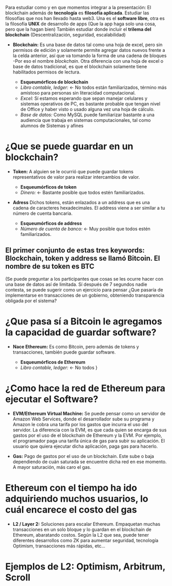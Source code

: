 Para estudiar como y en que momentos integrar a la presentación: El blockchain además de **tecnología** es **filosofía aplicada**. Estudiar las filosofías que nos han llevado hasta web3. Una es el **software libre**, otra es la filosofía **UNIX** de desarrollo de apps (Que la app haga solo una cosa, pero que la hagan bien)  También estudiar donde incluír el **trilema del blockchain** (Descentralización, seguridad, escalabilidad)

- **Blockchain:** Es una base de datos tal como una hoja de excel, pero sin permisos de edición y solamente permite agregar datos nuevos frente a la celda anterior, así que va tomando la forma de una cadena de bloques -Por eso el nombre *blockchain*.
Otra diferencia con una hoja de excel o base de datos tradicional, es que el blockchain solamente tiene habilitados permisos de lectura.

  - **Esqueumórficos de blockchain** 
  - *Libro contable, ledger:* <- No todos están familiarizados, término más amistoso para personas sin literacidad computacional.
  - *Excel:* Sí estamos esperando que sepan manejar celulares y sistemas operativos de PC, es bastante probable que tengan nivel de Office y haber visto o usado alguna vez una hoja de cálculo.
  - *Base de datos:* Como MySQL puede familiarizar bastante a una audiencia que trabaja en sistemas computacionales, tal como alumnos de Sistemas y afines

# ¿Que se puede guardar en un blockchain?

- **Token:** A alguien se le ocurrió que puede guardar tokens representativos de valor para realizar intercambios de valor. 
  - **Esqueumórficos de token** 
  - *Dinero:* <- Bastante posible que todos estén familiarizados.

- **Adress** Dichos tokens, están enlazados a un address que es una cadena de caracteres hexadecimales. El address viene a ser similar a tu número de cuenta bancaria.
  - **Esqueumórficos de address** 
  - *Número de cuenta de banco:* <- Muy posible que todos estén familiarizados.

## El primer conjunto de estas tres keywords: Blockchain, token y address se llamó Bitcoin. El nombre de su token es BTC

(Se puede preguntar a los participantes que cosas se les ocurre hacer con una base de datos así de limitada. Sí después de 7 segundos nadie contesta, se puede sugerir como un ejercicio para pensar ¿Que pasaría de implementarse en transacciones de un gobierno, obteniendo transparencia obligada por el sistema?

# ¿Que pasa sí a Bitcoin le agregamos la capacidad de guardar software?

- **Nace Ethereum:** Es como Bitcoin, pero además de tokens y transacciones, también puede guardar software.

  - **Esqueumórficos de Ethereum** 
  - *Libro contable, ledger:* <- No todos }

# ¿Como hace la red de Ethereum para ejecutar el Software?

- **EVM/Ethereum Virtual Machine:** Se puede pensar como un servidor de Amazon Web Services, donde el desarrollador sube su programa y Amazon le cobra una tarifa por los gastos que incurra el uso del servidor. La diferencia con la EVM, es que cada quien se encarga de sus gastos por el uso de el blockchain de Ethereum y la EVM. Por ejemplo, el programador paga una tarifa única de gas para subir su aplicación. El usuario que quiera ejecutar dicha aplicación, paga gas para hacerlo. 

- **Gas:** Pago de gastos por el uso de un blockchain. Este sube o baja dependiendo de cuán saturada se encuentre dicha red en ese momento. A mayor saturación, más caro el gas.

# Ethereum con el tiempo ha ido adquiriendo muchos usuarios, lo cuál encarece el costo del gas

- **L2 / Layer 2:** Soluciones para escalar Ethereum. Empaquetan muchas transacciones en un solo bloque y lo guardan en el blockchain de Ethereum, abaratando costos. Según la L2 que sea, puede tener diferentes desarrollos como ZK para aumentar seguridad, tecnología Optimism, transacciones más rápidas, etc...

# Ejemplos de L2: Optimism, Arbitrum, Scroll
